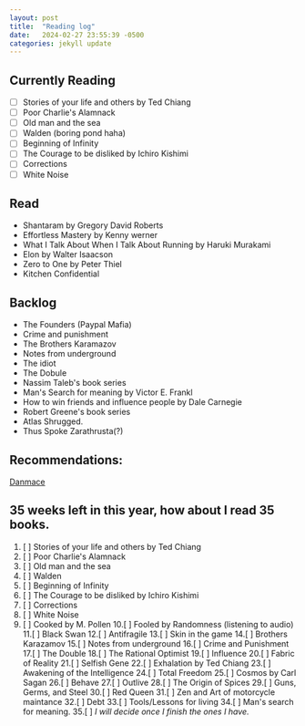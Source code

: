 ```yaml
---
layout: post
title:  "Reading log"
date:   2024-02-27 23:55:39 -0500
categories: jekyll update
---
```



## Currently Reading

* [ ] Stories of your life and others by Ted Chiang
* [ ] Poor Charlie's Alamnack
* [ ] Old man and the sea
* [ ] Walden (boring pond haha)
* [ ] Beginning of Infinity
* [ ] The Courage to be disliked by Ichiro Kishimi
* [ ] Corrections
* [ ] White Noise

## Read

* Shantaram by Gregory David Roberts
* Effortless Mastery by Kenny werner
* What I Talk About When I Talk About Running by Haruki Murakami
* Elon by Walter Isaacson
* Zero to One by Peter Thiel
* Kitchen Confidential

## Backlog

* The Founders (Paypal Mafia)
* Crime and punishment
* The Brothers Karamazov
* Notes from underground
* The idiot
* The Dobule
* Nassim Taleb's book series
* Man's Search for meaning by Victor E. Frankl
* How to win friends and influence people by Dale Carnegie
* Robert Greene's book series
* Atlas Shrugged.
* Thus Spoke Zarathrusta(?)


## Recommendations:

[Danmace](https://danmace.com/books-for-filmmakers-to-turn-boring-storytelling-into-engaging-narratives/)




## 35 weeks left in this year, how about I read 35 books.

1. [ ] Stories of your life and others by Ted Chiang
2. [ ] Poor Charlie's Alamnack
3. [ ] Old man and the sea
4. [ ] Walden
5. [ ] Beginning of Infinity
6. [ ] The Courage to be disliked by Ichiro Kishimi
7. [ ] Corrections
8. [ ] White Noise
9. [ ] Cooked by M. Pollen
10.[ ] Fooled by Randomness (listening to audio)
11.[ ] Black Swan
12.[ ] Antifragile
13.[ ] Skin in the game
14.[ ] Brothers Karazamov
15.[ ] Notes from underground
16.[ ] Crime and Punishment
17.[ ] The Double
18.[ ] The Rational Optimist
19.[ ] Influence
20.[ ] Fabric of Reality
21.[ ] Selfish Gene
22.[ ] Exhalation by Ted Chiang
23.[ ] Awakening of the Intelligence
24.[ ] Total Freedom
25.[ ] Cosmos by Carl Sagan
26.[ ] Behave
27.[ ] Outlive
28.[ ] The Origin of Spices
29.[ ] Guns, Germs, and Steel
30.[ ] Red Queen
31.[ ] Zen and Art of motorcycle maintance
32.[ ] Debt
33.[ ] Tools/Lessons for living
34.[ ] Man's search for meaning.
35.[ ] _I will decide once I finish the ones I have._
